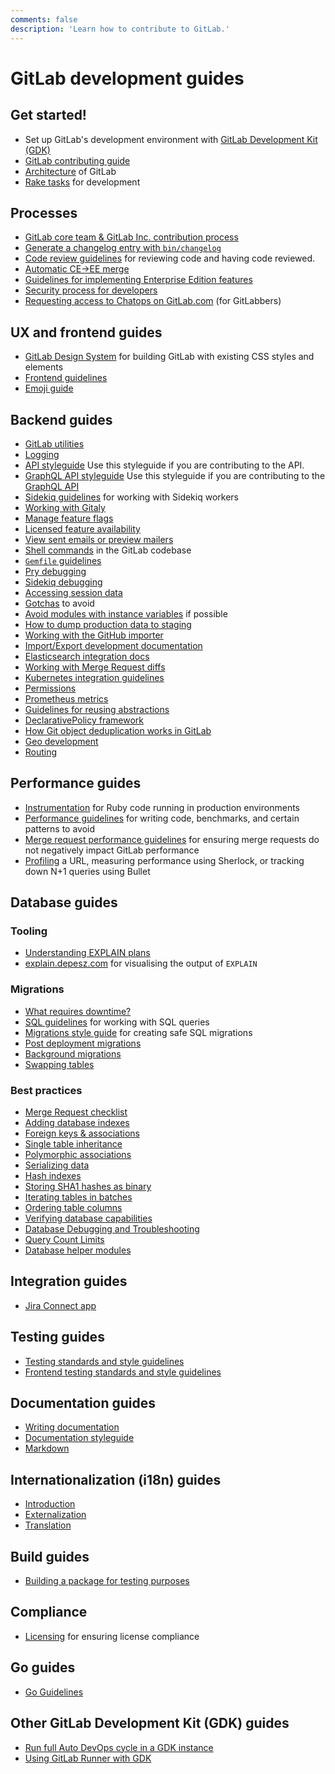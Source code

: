 ```yaml
---
comments: false
description: 'Learn how to contribute to GitLab.'
---
```


# GitLab development guides

## Get started!

- Set up GitLab's development environment with [GitLab Development Kit (GDK)](https://gitlab.com/gitlab-org/gitlab-development-kit/blob/master/doc/howto/README.md)
- [GitLab contributing guide](contributing/index.md)
- [Architecture](architecture.md) of GitLab
- [Rake tasks](rake_tasks.md) for development

## Processes

- [GitLab core team & GitLab Inc. contribution process](https://gitlab.com/gitlab-org/gitlab-ce/blob/master/PROCESS.md)
- [Generate a changelog entry with `bin/changelog`](changelog.md)
- [Code review guidelines](code_review.md) for reviewing code and having code reviewed.
- [Automatic CE->EE merge](automatic_ce_ee_merge.md)
- [Guidelines for implementing Enterprise Edition features](ee_features.md)
- [Security process for developers](https://gitlab.com/gitlab-org/release/docs/blob/master/general/security/developer.md#security-releases-critical-non-critical-as-a-developer)
- [Requesting access to Chatops on GitLab.com](chatops_on_gitlabcom.md#requesting-access) (for GitLabbers)

## UX and frontend guides

- [GitLab Design System](https://design.gitlab.com/) for building GitLab with existing CSS styles and elements
- [Frontend guidelines](fe_guide/index.md)
- [Emoji guide](fe_guide/emojis.md)

## Backend guides

- [GitLab utilities](utilities.md)
- [Logging](logging.md)
- [API styleguide](api_styleguide.md) Use this styleguide if you are
  contributing to the API.
- [GraphQL API styleguide](api_graphql_styleguide.md) Use this
  styleguide if you are contributing to the [GraphQL API](../api/graphql/index.md)
- [Sidekiq guidelines](sidekiq_style_guide.md) for working with Sidekiq workers
- [Working with Gitaly](gitaly.md)
- [Manage feature flags](feature_flags.md)
- [Licensed feature availability](licensed_feature_availability.md)
- [View sent emails or preview mailers](emails.md)
- [Shell commands](shell_commands.md) in the GitLab codebase
- [`Gemfile` guidelines](gemfile.md)
- [Pry debugging](pry_debugging.md)
- [Sidekiq debugging](sidekiq_debugging.md)
- [Accessing session data](session.md)
- [Gotchas](gotchas.md) to avoid
- [Avoid modules with instance variables](module_with_instance_variables.md) if possible
- [How to dump production data to staging](db_dump.md)
- [Working with the GitHub importer](github_importer.md)
- [Import/Export development documentation](import_export.md)
- [Elasticsearch integration docs](elasticsearch.md)
- [Working with Merge Request diffs](diffs.md)
- [Kubernetes integration guidelines](kubernetes.md)
- [Permissions](permissions.md)
- [Prometheus metrics](prometheus_metrics.md)
- [Guidelines for reusing abstractions](reusing_abstractions.md)
- [DeclarativePolicy framework](policies.md)
- [How Git object deduplication works in GitLab](git_object_deduplication.md)
- [Geo development](geo.md)
- [Routing](routing.md)

## Performance guides

- [Instrumentation](instrumentation.md) for Ruby code running in production
  environments
- [Performance guidelines](performance.md) for writing code, benchmarks, and
  certain patterns to avoid
- [Merge request performance guidelines](merge_request_performance_guidelines.md)
  for ensuring merge requests do not negatively impact GitLab performance
- [Profiling](profiling.md) a URL, measuring performance using Sherlock, or
  tracking down N+1 queries using Bullet

## Database guides

### Tooling

- [Understanding EXPLAIN plans](understanding_explain_plans.md)
- [explain.depesz.com](https://explain.depesz.com/) for visualising the output
  of `EXPLAIN`

### Migrations

- [What requires downtime?](what_requires_downtime.md)
- [SQL guidelines](sql.md) for working with SQL queries
- [Migrations style guide](migration_style_guide.md) for creating safe SQL migrations
- [Post deployment migrations](post_deployment_migrations.md)
- [Background migrations](background_migrations.md)
- [Swapping tables](swapping_tables.md)

### Best practices

- [Merge Request checklist](database_merge_request_checklist.md)
- [Adding database indexes](adding_database_indexes.md)
- [Foreign keys & associations](foreign_keys.md)
- [Single table inheritance](single_table_inheritance.md)
- [Polymorphic associations](polymorphic_associations.md)
- [Serializing data](serializing_data.md)
- [Hash indexes](hash_indexes.md)
- [Storing SHA1 hashes as binary](sha1_as_binary.md)
- [Iterating tables in batches](iterating_tables_in_batches.md)
- [Ordering table columns](ordering_table_columns.md)
- [Verifying database capabilities](verifying_database_capabilities.md)
- [Database Debugging and Troubleshooting](database_debugging.md)
- [Query Count Limits](query_count_limits.md)
- [Database helper modules](database_helpers.md)

## Integration guides

- [Jira Connect app](integrations/jira_connect.md)

## Testing guides

- [Testing standards and style guidelines](testing_guide/index.md)
- [Frontend testing standards and style guidelines](testing_guide/frontend_testing.md)

## Documentation guides

- [Writing documentation](documentation/index.md)
- [Documentation styleguide](documentation/styleguide.md)
- [Markdown](../user/markdown.md)

## Internationalization (i18n) guides

- [Introduction](i18n/index.md)
- [Externalization](i18n/externalization.md)
- [Translation](i18n/translation.md)

## Build guides

- [Building a package for testing purposes](build_test_package.md)

## Compliance

- [Licensing](licensing.md) for ensuring license compliance

## Go guides

- [Go Guidelines](go_guide/index.md)

## Other GitLab Development Kit (GDK) guides

- [Run full Auto DevOps cycle in a GDK instance](https://gitlab.com/gitlab-org/gitlab-development-kit/blob/master/doc/howto/auto_devops.md)
- [Using GitLab Runner with GDK](https://gitlab.com/gitlab-org/gitlab-development-kit/blob/master/doc/howto/runner.md)
